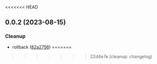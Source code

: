 <<<<<<< HEAD


## 0.0.2 (2023-08-15)


### Cleanup

* rollback ([82a2756](https://github.com/mmhuntsberry/ghostkit/commit/82a2756d1db6e2b5828d746783b484be6e7edee5))
=======
>>>>>>> 22d4e7e (cleanup: changelog)
